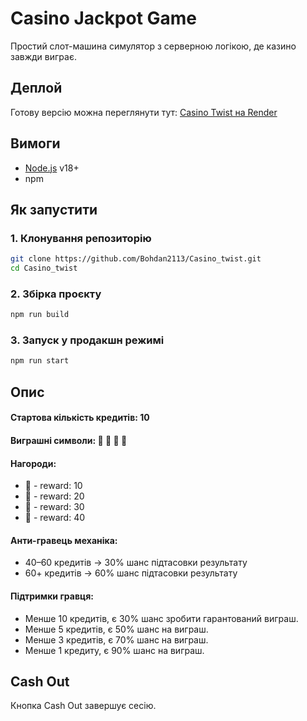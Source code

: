 # Casino Jackpot Game

Простий слот-машина симулятор з серверною логікою, де казино завжди виграє.

## Деплой

Готову версію можна переглянути тут: [Casino Twist на Render](https://casino-twist.onrender.com)

## Вимоги

- [Node.js](https://nodejs.org/) v18+
- npm 

## Як запустити

### 1. Клонування репозиторію
```bash
git clone https://github.com/Bohdan2113/Casino_twist.git
cd Casino_twist
```

### 2. Збірка проєкту
```bash
npm run build
```

### 3. Запуск у продакшн режимі
```bash
npm run start
```

## Опис

#### Стартова кількість кредитів: 10
#### Виграшні символи: 🍒 🍋 🍊 🍉
#### Нагороди:
- 🍒 - reward: 10 
- 🍋 - reward: 20
- 🍊 - reward: 30
- 🍉 - reward: 40
  
#### Анти-гравець механіка:
- 40–60 кредитів → 30% шанс підтасовки результату
- 60+ кредитів → 60% шанс підтасовки результату

#### Підтримки гравця:
- Менше 10 кредитів, є 30% шанс зробити гарантований виграш.
- Менше 5 кредитів, є 50% шанс на виграш.
- Менше 3 кредитів, є 70% шанс на виграш.
- Менше 1 кредиту, є 90% шанс на виграш.

## Cash Out

Кнопка Cash Out завершує сесію.
